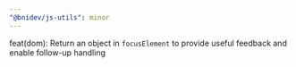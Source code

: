 ```yaml
---
"@bnidev/js-utils": minor
---
```


feat(dom): Return an object in `focusElement` to provide useful feedback and enable follow-up handling
